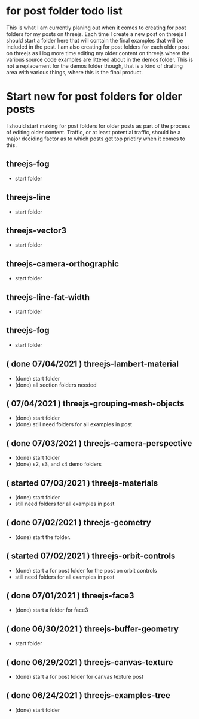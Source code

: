 # for post folder todo list

This is what I am currently planing out when it comes to creating for post folders for my posts on threejs. Each time I create a new post on threejs I should start a folder here that will contain the final examples that will be included in the post. I am also creating for post folders for each older post on threejs as I log more time editing my older content on threejs where the various source code examples are littered about in the demos folder. This is not a replacement for the demos folder though, that is a kind of drafting area with various things, where this is the final product.


# Start new for post folders for older posts

I should start making for post folders for older posts as part of the process of editing older content. Traffic, or at least potential traffic, should be a major deciding factor as to which posts get top priotiry when it comes to this.

## threejs-fog
* start folder

## threejs-line
* start folder

## threejs-vector3
* start folder

## threejs-camera-orthographic
* start folder

## threejs-line-fat-width
* start folder

## threejs-fog
* start folder

## ( done 07/04/2021 ) threejs-lambert-material
* (done) start folder
* (done) all section folders needed

## ( 07/04/2021 ) threejs-grouping-mesh-objects
* (done) start folder
* (done) still need folders for all examples in post

## ( done 07/03/2021 ) threejs-camera-perspective
* (done) start folder
* (done) s2, s3, and s4 demo folders

## ( started 07/03/2021 ) threejs-materials
* (done) start folder
* still need folders for all examples in post

## ( done 07/02/2021 ) threejs-geometry
* (done) start the folder.

## ( started 07/02/2021 ) threejs-orbit-controls
* (done) start a for post folder for the post on orbit controls
* still need folders for all examples in post

## ( done 07/01/2021 ) threejs-face3
* (done) start a folder for face3

## ( done 06/30/2021 ) threejs-buffer-geometry
* start folder

## ( done 06/29/2021 ) threejs-canvas-texture
* (done) start a for post folder for canvas texture post

## ( done 06/24/2021 ) threejs-examples-tree
* (done) start folder
